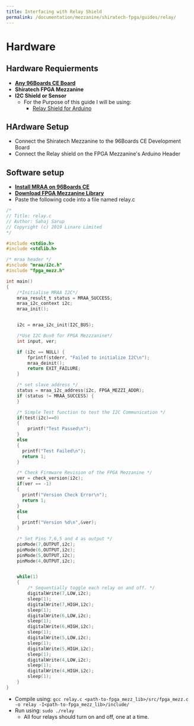 ```yaml
---
title: Interfacing with Relay Shield
permalink: /documentation/mezzanine/shiratech-fpga/guides/relay/
---
```


# Hardware
## Hardware Requierments

- **[Any 96Boards CE Board](/products/ce/)**
- **Shiratech FPGA Mezzanine**
- **I2C Shield or Sensor**
  - For the Purpose of this guide I will be using:
    - [Relay Shield for Arduino](https://www.amazon.com/HiLetgo-Relay-Shield-Channel-Arduino/dp/B07F7Y55Z7)

## HArdware Setup

- Connect the Shiratech Mezzanine to the 96Boards CE Development Board
- Connect the Relay shield on the FPGA Mezzanine's Arduino Header

## Software setup

- **[Install MRAA on 96Boards CE](https://youtu.be/c8b6pcc6H2c)**
- **[Download FPGA Mezzanine Library](fpga-mezzanine-library/)**
- Paste the following code into a file named relay.c
```C
/*
// Title: relay.c
// Author: Sahaj Sarup
// Copyright (c) 2019 Linaro Limited
*/

#include <stdio.h>
#include <stdlib.h>

/* mraa header */
#include "mraa/i2c.h"
#include "fpga_mezz.h"

int main()
{
    /*Initialise MRAA I2C*/
    mraa_result_t status = MRAA_SUCCESS;
    mraa_i2c_context i2c;
    mraa_init();


    i2c = mraa_i2c_init(I2C_BUS);

    /*Use I2C Bus0 for FPGA Mezzzanine*/
    int input, ver;

    if (i2c == NULL) {
        fprintf(stderr, "Failed to initialize I2C\n");
        mraa_deinit();
        return EXIT_FAILURE;
    }

    /* set slave address */
    status = mraa_i2c_address(i2c, FPGA_MEZZI_ADDR);
    if (status != MRAA_SUCCESS) {
    }

    /* Simple Test function to test the I2C Communication */
    if(test(i2c)==0)
    {
        printf("Test Passed\n");
    }
    else
    {
      printf("Test Failed\n");
      return 1;
    }

    /* Check Firmware Revision of the FPGA Mezzanine */
    ver = check_version(i2c);
    if(ver == -1)
    {
      printf("Version Check Error\n");
      return 1;
    }
    else
    {
      printf("Version %d\n",&ver);
    }

    /* Set Pins 7,6,5 and 4 as output */
    pinMode(7,OUTPUT,i2c);
    pinMode(6,OUTPUT,i2c);
    pinMode(5,OUTPUT,i2c);
    pinMode(4,OUTPUT,i2c);


    while(1)
    {
        /* Sequentially toggle each relay on and off. */
        digitalWrite(7,LOW,i2c);
        sleep(1);
        digitalWrite(7,HIGH,i2c);
        sleep(1);
        digitalWrite(6,LOW,i2c);
        sleep(1);
        digitalWrite(6,HIGH,i2c);
        sleep(1);
        digitalWrite(5,LOW,i2c);
        sleep(1);
        digitalWrite(5,HIGH,i2c);
        sleep(1);
        digitalWrite(4,LOW,i2c);
        sleep(1);
        digitalWrite(4,HIGH,i2c);
        sleep(1);
    }
}

```
- Compile using: `gcc relay.c <path-to-fpga_mezz_lib>/src/fpga_mezz.c -o relay -I<path-to-fpga_mezz_lib>/include/`
- Run using: `sudo ./relay`
    - All four relays should turn on and off, one at a time.
